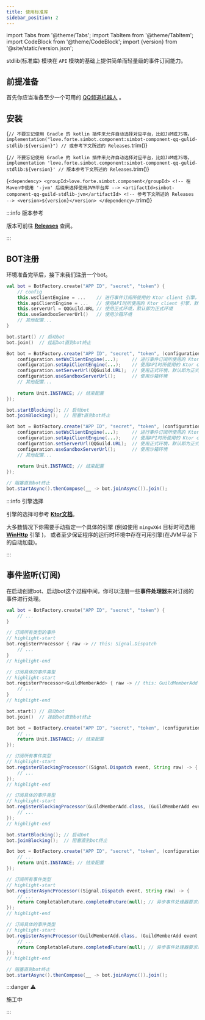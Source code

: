 ```yaml
---
title: 使用标准库
sidebar_position: 2
---
```


import Tabs from '@theme/Tabs';
import TabItem from '@theme/TabItem';
import CodeBlock from '@theme/CodeBlock';
import {version} from '@site/static/version.json';


stdlib(标准库) 模块在 `API` 模块的基础上提供简单而轻量级的事件订阅能力。

## 前提准备

首先你应当准备至少一个可用的 [QQ频道机器人](https://q.qq.com/bot) 。

## 安装

<Tabs groupId="use-dependency">
<TabItem value="Gradle Kotlin DSL">

<CodeBlock language='kotlin'>{`
// 不要忘记使用 Gradle 的 kotlin 插件来允许自动选择对应平台，比如JVM或JS等。
implementation("love.forte.simbot.component:simbot-component-qq-gulid-stdlib:${version}") // 或参考下文所述的 Releases
`.trim()}</CodeBlock>


</TabItem>

<TabItem value="Gradle Groovy">

<CodeBlock language='gradle'>{`
// 不要忘记使用 Gradle 的 kotlin 插件来允许自动选择对应平台，比如JVM或JS等。
implementation 'love.forte.simbot.component:simbot-component-qq-gulid-stdlib:${version}' // 版本参考下文所述的 Releases
`.trim()}</CodeBlock>

</TabItem>

<TabItem value="Maven">

<CodeBlock language='xml'>{`
<dependency>
    <groupId>love.forte.simbot.component</groupId>
    <!-- 在Maven中使用 '-jvm' 后缀来选择使用JVM平台库 -->
    <artifactId>simbot-component-qq-guild-stdlib-jvm</artifactId>
    <!-- 参考下文所述的 Releases -->
    <version>${version}</version>
</dependency>
`.trim()}</CodeBlock>

</TabItem>
</Tabs>


:::info 版本参考

版本可前往 [**Releases**](https://github.com/simple-robot/simbot-component-qq-guild/releases) 查阅。

:::

## BOT注册

环境准备完毕后，接下来我们注册一个bot。

<Tabs groupId="code">
<TabItem value="Kotlin">

```kotlin
val bot = BotFactory.create("APP ID", "secret", "token") {
    // config
    this.wsClientEngine = ...    // 进行事件订阅所使用的 Ktor client 引擎，默认情况下会**尝试**自动加载，或直接手动指定一个支持ws连接的引擎。
    this.apiClientEngine = ...   // 使用API时所使用的 Ktor client 引擎，默认情况下会**尝试**自动加载，或直接手动指定一个支持 HTTP API 的引擎。
    this.serverUrl = QQGuild.URL // 使用正式环境，默认即为正式环境
    this.useSandboxServerUrl()   // 使用沙箱环境
    // 其他配置...
}

bot.start() // 启动bot
bot.join()  // 挂起bot直到bot终止
```

</TabItem>
<TabItem value="Java" label="Java Blocking">

```java
Bot bot = BotFactory.create("APP ID", "secret", "token", (configuration) -> {
    configuration.setWsClientEngine(...);     // 进行事件订阅所使用的 Ktor client 引擎，默认情况下会**尝试**自动加载，或直接手动指定一个支持ws连接的引擎。
    configuration.setApiClientEngine(...);    // 使用API时所使用的 Ktor client 引擎，默认情况下会**尝试**自动加载，或直接手动指定一个支持 HTTP API 的引擎。
    configuration.setServerUrl(QQGuild.URL);  // 使用正式环境，默认即为正式环境
    configuration.useSandboxServerUrl();      // 使用沙箱环境
    // 其他配置...
        
    return Unit.INSTANCE; // 结束配置
});

bot.startBlocking(); // 启动bot
bot.joinBlocking();  // 阻塞t直到bot终止
```

</TabItem>
<TabItem value="Java Async">

```java
Bot bot = BotFactory.create("APP ID", "secret", "token", (configuration) -> {
    configuration.setWsClientEngine(...);     // 进行事件订阅所使用的 Ktor client 引擎，默认情况下会**尝试**自动加载，或直接手动指定一个支持ws连接的引擎。
    configuration.setApiClientEngine(...);    // 使用API时所使用的 Ktor client 引擎，默认情况下会**尝试**自动加载，或直接手动指定一个支持 HTTP API 的引擎。
    configuration.setServerUrl(QQGuild.URL);  // 使用正式环境，默认即为正式环境
    configuration.useSandboxServerUrl();      // 使用沙箱环境
    // 其他配置...
        
    return Unit.INSTANCE; // 结束配置
});

// 阻塞直到bot终止
bot.startAsync().thenCompose(__ -> bot.joinAsync()).join();
```

</TabItem>
</Tabs>

:::info 引擎选择

引擎的选择可参考 [**Ktor文档**](https://ktor.io/docs/http-client-engines.html#limitations)。

大多数情况下你需要手动指定一个具体的引擎
(例如使用 `mingwX64` 目标时可选用 [**WinHttp**](https://ktor.io/docs/http-client-engines.html#winhttp) 引擎 )，
或者至少保证程序的运行时环境中存在可用引擎(在JVM平台下的自动加载)。

:::

## 事件监听(订阅)

在启动创建bot、启动bot这个过程中间，你可以注册一些**事件处理器**来对订阅的事件进行处理。

<Tabs groupId="code">
<TabItem value="Kotlin">

```kotlin
val bot = BotFactory.create("APP ID", "secret", "token") {
    // ...
}

// 订阅所有类型的事件
// highlight-start
bot.registerProcessor { raw -> // this: Signal.Dispatch
    // ...
}
// highlight-end

// 订阅具体的事件类型
// highlight-start
bot.registerProcessor<GuildMemberAdd> { raw -> // this: GuildMemberAdd
    // ...
}
// highlight-end

bot.start() // 启动bot
bot.join()  // 挂起bot直到bot终止
```

</TabItem>
<TabItem value="Java" label="Java Blocking">

```java
Bot bot = BotFactory.create("APP ID", "secret", "token", (configuration) -> {
    // ...    
    return Unit.INSTANCE; // 结束配置
});

// 订阅所有事件类型
// highlight-start
bot.registerBlockingProcessor((Signal.Dispatch event, String raw) -> {
    // ...
});
// highlight-end

// 订阅具体的事件类型
// highlight-start
bot.registerBlockingProcessor(GuildMemberAdd.class, (GuildMemberAdd event, String raw) -> {
    // ...
});
// highlight-end

bot.startBlocking(); // 启动bot
bot.joinBlocking();  // 阻塞直到bot终止
```

</TabItem>
<TabItem value="Java Async">

```java
Bot bot = BotFactory.create("APP ID", "secret", "token", (configuration) -> {
    // ...    
    return Unit.INSTANCE; // 结束配置
});

// 订阅所有事件类型
// highlight-start
bot.registerAsyncProcessor((Signal.Dispatch event, String raw) -> {
    // ...
    return CompletableFuture.completedFuture(null); // 异步事件处理器要求返回 CompletionStage<Void?> 类型的结果
});
// highlight-end

// 订阅具体的事件类型
// highlight-start
bot.registerAsyncProcessor(GuildMemberAdd.class, (GuildMemberAdd event, String raw) -> {
    // ...
    return CompletableFuture.completedFuture(null); // 异步事件处理器要求返回 CompletionStage<Void?> 类型的结果
});
// highlight-end

// 阻塞直到bot终止
bot.startAsync().thenCompose(__ -> bot.joinAsync()).join();
```

</TabItem>
</Tabs>

:::danger ⚠

施工中

:::
